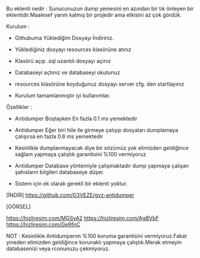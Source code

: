Bu eklenti nedir : Sunucunuzun dump yemesini en azından bir tık önleyen bir eklentidir.Maalesef yarım kalmış bir projedir ama etkisini az çok gördük.


   Kurulum : 



   - Githubuma Yüklediğim Dosyayı İndiriniz.


   - Yüklediğiniz dosyayı resources klasörüne atınız


   - Klasörü açıp .sql uzantılı dosyayı açınız 


   - Databaseyi açtınız ve databaseyi okutunuz


   - resources klasörüne koyduğunuz dosyayı server cfg. den startlayınız


   - Kurulum tamamlanmıştır iyi kullanımlar.


  Özellikler :



   - Antidumper Boştayken En fazla 0.1 ms yemektedir

   - Antidumper Eğer biri hile ile girmeye çalışıp dosyaları dumplamaya çalışırsa en fazla 0.6 ms yemektedir


   - Kesinlikle dumplanmayacak diye bir sözümüz yok elimizden geldiğince sağlam yapmaya çalıştık garantisini %100 vermiyoruz


   - Antidumper Database yöntemiyle çalışmaktadır dump yapmaya çalışan şahısların bilgileri databaseye düşer.


   - Sistem için ek olarak gerekli bir eklenti yoktur.





[İNDİR]   https://github.com/G3VEZE/gvz-antidumper



[GÖRSEL]

https://hizliresim.com/MGSyA2
https://hizliresim.com/AgBVbF
https://hizliresim.com/Ge9fnC

NOT : Kesinlikle Antidumperım %100 koruma garantisini vermiyoruz.Fakat yineden elimizden geldiğince korunaklı yapmaya çalıştık.Merak etmeyin databasenizi veya rconunuzu çekmiyoruz.
